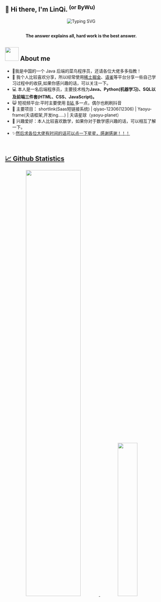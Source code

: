 ## 👋 Hi there, I'm LinQi. <sup>(or ByWu)</sup>

<div align="center">
  <!-- dynamic typing effect 动态打字效果 -->
  <div align="center">
    <a >
      <img src="https://readme-typing-svg.demolab.com?font=Fira+Code&pause=1000&width=435&lines=println(%22答案说明所有%22);LinQi 林柒&center=true&size=27" alt="Typing SVG" />
    </a>
  </div>

<br/>

  
<p><b>The answer explains all, hard work is the best answer.</b></p>
</div>

<h2 > <img src="https://github.com/TheDudeThatCode/TheDudeThatCode/raw/master/Assets/Developer.gif" style="width: 45px; display: inline-block;" data-target="animated-image.originalImage"> About me</h2>
<div> 
  <ul>
    <li>🏦我是中国的一个 Java 后端的菜鸟程序员，还请各位大佬多多指教！</li>
    <li>📝 我个人比较喜欢分享，所以经常使用<a href="https://juejin.cn/user/128017175944557">稀土掘金</a>、<a href="https://www.yuque.com/zeovo-10k9s">语雀</a>等平台分享一些自己学习过程中的收获,如果你感兴趣的话，可以关注一下。</li>
    <li>💻 本人是一名后端程序员，主要技术栈为<b>Java、Python(机器学习)、SQL以及前端三件套(HTML、CSS、JavaScript)。</b></li>
    <li>😺 短视频平台:平时主要使用 <a href="https://space.bilibili.com/486524838?spm_id_from=333.1007.0.0">B站 </a>多一点，偶尔也刷刷抖音</li>
    <li>💬 主要项目： shortlink(Saas短链接系统) | qiyao-12306(12306) | Yaoyu-frame(夭语框架,开发ing.....) | 夭语星球（yaoyu-planet）</a></li>
    <li>👯 兴趣爱好：本人比较喜欢数学，如果你对于数学感兴趣的话，可以相互了解一下。</li>
    <li>✨<a href="https://github.com/DIDA-lJ">然后求各位大佬有时间的话可以点一下星星，感谢感谢！！！ <br>  </li>
  </ul>
</div>

<br/>


### <h2 >📈 Github Statistics</h2>

<div align="center">
  <img src="https://github-readme-stats.vercel.app/api?username=DIDA-LJ&count_private=true&show_icons=true&hide_border=true"  width="60%" />
  <img src="https://github-readme-stats.vercel.app/api/top-langs/?username=DIDA-LJ&langs_count=10&exclude_repo=timerring.github.io&count_private=true&layout=compact&hide_border=true" width="36%" />
</div>


